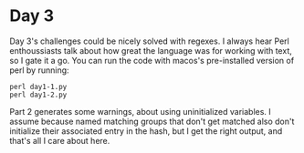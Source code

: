 # Day 3

Day 3's challenges could be nicely solved with regexes. I always hear Perl enthoussiasts talk about how great the language was for working with text, so I gate it a go. You can run the code with macos's pre-installed version of perl by running:

```
perl day1-1.py
perl day1-2.py
```

Part 2 generates some warnings, about using uninitialized variables. I assume because named matching groups that don't get matched also don't initialize their associated entry in the hash, but I get the right output, and that's all I care about here.
